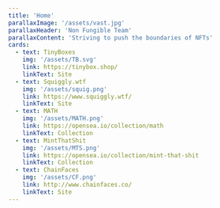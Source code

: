 ```yaml
---
title: 'Home'
parallaxImage: '/assets/vast.jpg'
parallaxHeader: 'Non Fungible Team'
parallaxContent: 'Striving to push the boundaries of NFTs'
cards:
  - text: TinyBoxes
    img: '/assets/TB.svg'
    link: https://tinybox.shop/
    linkText: Site
  - text: Squiggly.wtf
    img: '/assets/squig.png'
    link: https://www.squiggly.wtf/
    linkText: Site
  - text: MATH
    img: '/assets/MATH.png'
    link: https://opensea.io/collection/math
    linkText: Collection
  - text: MintThatShit
    img: '/assets/MTS.png'
    link: https://opensea.io/collection/mint-that-shit
    linkText: Collection    
  - text: ChainFaces
    img: '/assets/CF.png'
    link: http://www.chainfaces.co/
    linkText: Site
---
```

